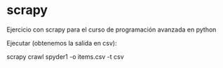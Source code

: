 # scrapy
Ejercicio con scrapy para el curso de programación avanzada en python

Ejecutar (obtenemos la salida en csv):

scrapy crawl spyder1 -o items.csv -t csv
